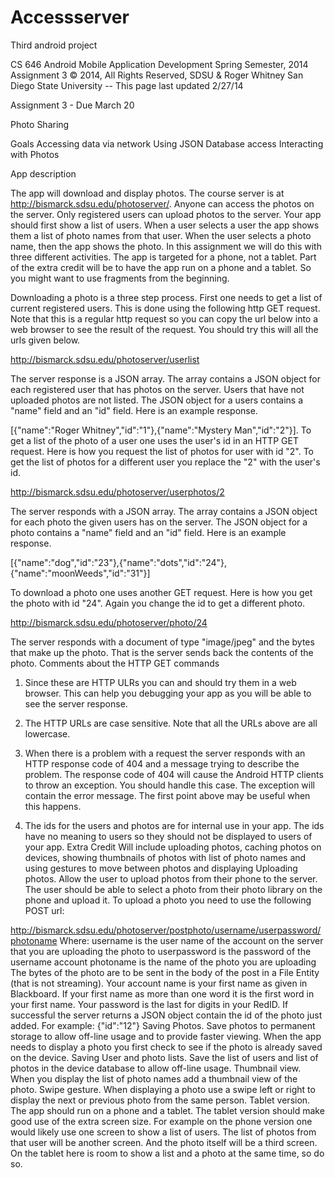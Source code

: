 # Accessserver
Third android project


CS 646 Android Mobile Application Development
Spring Semester, 2014
Assignment 3
© 2014, All Rights Reserved, SDSU & Roger Whitney
 San Diego State University -- This page last updated 2/27/14
 
 
Assignment 3 - Due March 20


Photo Sharing


Goals
Accessing data via network
Using JSON
Database access
Interacting with Photos


App description


The app will download and display photos. The course server is at
http://bismarck.sdsu.edu/photoserver/. Anyone can access the photos on the server. Only registered
users can upload photos to the server. Your app should first show a list of users. When
a user selects a user the app shows them a list of photo names from that user. When the user
selects a photo name, then the app shows the photo. In this assignment we will do this with
three different activities. The app is targeted for a phone, not a tablet. Part of the extra credit
will be to have the app run on a phone and a tablet. So you might want to use fragments from
the beginning.

Downloading a photo is a three step process. First one needs to get a list of current registered
users. This is done using the following http GET request. Note that this is a regular http request
so you can copy the url below into a web browser to see the result of the request. You should
try this will all the urls given below.

http://bismarck.sdsu.edu/photoserver/userlist

The server response is a JSON array. The array contains a JSON object for each registered
user that has photos on the server. Users that have not uploaded photos are not listed. The
JSON object for a users contains a "name" field and an "id" field. Here is an example response.

[{"name":"Roger Whitney","id":"1"},{"name":"Mystery Man","id":"2"}].
To get a list of the photo of a user one uses the user's id in an HTTP GET request. Here is how
you request the list of photos for user with id "2". To get the list of photos for a different user
you replace the "2" with the user's id.

http://bismarck.sdsu.edu/photoserver/userphotos/2

The server responds with a JSON array. The array contains a JSON object for each photo the
given users has on the server. The JSON object for a photo contains a "name" field and an "id"
field. Here is an example response.

[{"name":"dog","id":"23"},{"name":"dots","id":"24"},{"name":"moonWeeds","id":"31"}]

To download a photo one uses another GET request. Here is how you get the photo with id
"24". Again you change the id to get a different photo.

http://bismarck.sdsu.edu/photoserver/photo/24

The server responds with a document of type "image/jpeg" and the bytes that make up the
photo. That is the server sends back the contents of the photo.
Comments about the HTTP GET commands


1. Since these are HTTP ULRs you can and should try them in a web browser. This can help
you debugging your app as you will be able to see the server response.

2. The HTTP URLs are case sensitive. Note that all the URLs above are all lowercase.

3. When there is a problem with a request the server responds with an HTTP response code of
404 and a message trying to describe the problem. The response code of 404 will cause the
Android HTTP clients to throw an exception. You should handle this case. The exception will
contain the error message. The first point above may be useful when this happens.

4. The ids for the users and photos are for internal use in your app. The ids have no meaning
to users so they should not be displayed to users of your app.
Extra Credit
Will include uploading photos, caching photos on devices, showing thumbnails of photos with
list of photo names and using gestures to move between photos and displaying
Uploading photos. Allow the user to upload photos from their phone to the server. The user
should be able to select a photo from their photo library on the phone and upload it. To upload
a photo you need to use the following POST url:

http://bismarck.sdsu.edu/photoserver/postphoto/username/userpassword/photoname
Where:
username is the user name of the account on the server that you are uploading the photo
to
userpassword is the password of the username account
photoname is the name of the photo you are uploading
The bytes of the photo are to be sent in the body of the post in a File Entity (that is not streaming).
Your account name is your first name as given in Blackboard. If your first name as more
than one word it is the first word in your first name. Your password is the last for digits in your
RedID. If successful the server returns a JSON object contain the id of the photo just added.
For example:
{"id":"12"}
Saving Photos. Save photos to permanent storage to allow off-line usage and to provide
faster viewing. When the app needs to display a photo you first check to see if the photo is already
saved on the device.
Saving User and photo lists. Save the list of users and list of photos in the device database
to allow off-line usage.
Thumbnail view. When you display the list of photo names add a thumbnail view of the photo.
Swipe gesture. When displaying a photo use a swipe left or right to display the next or previous
photo from the same person.
Tablet version. The app should run on a phone and a tablet. The tablet version should make
good use of the extra screen size. For example on the phone version one would likely use one
screen to show a list of users. The list of photos from that user will be another screen. And the
photo itself will be a third screen. On the tablet here is room to show a list and a photo at the
same time, so do so.
